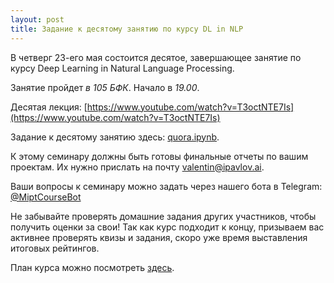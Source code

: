```yaml
---
layout: post
title: Задание к десятому занятию по курсу DL in NLP
---
```


В четверг 23-его мая состоится десятое, завершающее занятие по курсу Deep Learning in Natural Language Processing.

Занятие пройдет _в 105 БФК_. Начало в _19.00_.

Десятая лекция: [https://www.youtube.com/watch?v=T3octNTE7Is](https://www.youtube.com/watch?v=T3octNTE7Is) 


Задание к десятому занятию здесь: [quora.ipynb](https://github.com/deepmipt/deep-nlp-seminars/blob/master/seminar_09/quora.ipynb).

К этому семинару должны быть готовы финальные отчеты по вашим проектам. Их нужно прислать на почту [valentin@ipavlov.ai](mailto:valentin@ipavlov.ai).

Ваши вопросы к семинару можно задать через нашего бота в Telegram: [@MiptCourseBot](https://t.me/MiptCourseBot)

Не забывайте проверять домашние задания других участников, чтобы получить оценки за свои! Так как курс подходит к концу, призываем вас активнее проверять квизы и задания, скоро уже время выставления итоговых рейтингов.

План курса можно посмотреть [здесь](../NLP/).
